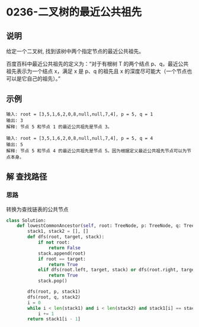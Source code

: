 # 0236-二叉树的最近公共祖先

## 说明
给定一个二叉树, 找到该树中两个指定节点的最近公共祖先。

百度百科中最近公共祖先的定义为：“对于有根树 T 的两个结点 p、q，最近公共祖先表示为一个结点 x，满足 x 是 p、q 的祖先且 x 的深度尽可能大（一个节点也可以是它自己的祖先）。”

## 示例
```
输入: root = [3,5,1,6,2,0,8,null,null,7,4], p = 5, q = 1
输出: 3
解释: 节点 5 和节点 1 的最近公共祖先是节点 3。

输入: root = [3,5,1,6,2,0,8,null,null,7,4], p = 5, q = 4
输出: 5
解释: 节点 5 和节点 4 的最近公共祖先是节点 5。因为根据定义最近公共祖先节点可以为节点本身。
```

## 解 查找路径

### 思路
转换为查找链表的公共节点

```python
class Solution:
    def lowestCommonAncestor(self, root: TreeNode, p: TreeNode, q: TreeNode) -> TreeNode:
        stack1, stack2 = [], []
        def dfs(root, target, stack):
            if not root:
                return False
            stack.append(root)
            if root == target:
                return True
            elif dfs(root.left, target, stack) or dfs(root.right, target, stack):
                return True
            stack.pop()

        dfs(root, p, stack1)
        dfs(root, q, stack2)
        i = 0
        while i < len(stack1) and i < len(stack2) and stack1[i] == stack2[i]:
            i += 1
        return stack1[i - 1]
```
